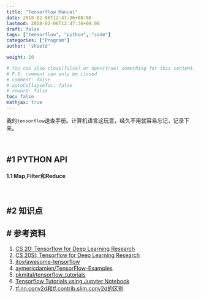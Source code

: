```yaml
---
title: "Tensorflow Manual"
date: 2018-02-06T12:47:36+08:00
lastmod: 2018-02-06T12:47:36+08:00
draft: false
tags: ["tensorflow", "python", "code"]
categories: ["Program"]
author: 'shield'

weight: 10

# You can also close(false) or open(true) something for this content.
# P.S. comment can only be closed
# comment: false
# autoCollapseToc: false
# reward: false
toc: false
mathjax: true
---
```


我的`tensorflow`速查手册。计算机语言这玩意，经久不用就容易忘记，记录下来。

<!--more-->
<br>

## #1 **PYTHON API**
#### **1.1 Map,Filter和Reduce**

<br>

## #2 **知识点**


## # **参考资料**
1. [CS 20: Tensorflow for Deep Learning Research](http://web.stanford.edu/class/cs20si/index.html)
2. [CS 20SI: Tensorflow for Deep Learning Research](https://www.youtube.com/watch?v=g-EvyKpZjmQ&list=PLIDllPt3EQZoS8gCP3cw273Cq9puuPLTg)
3. [jtoy/awesome-tensorflow](https://github.com/jtoy/awesome-tensorflow)
4. [aymericdamien/TensorFlow-Examples](https://github.com/aymericdamien/TensorFlow-Examples)
5. [pkmital/tensorflow_tutorials](https://github.com/pkmital/tensorflow_tutorials)
6. [Tensorflow Tutorials using Jupyter Notebook](https://github.com/sjchoi86/Tensorflow-101)
7. [tf.nn.conv2d和tf.contrib.slim.conv2d的区别](https://www.jianshu.com/p/a70c1d931395)

<br>